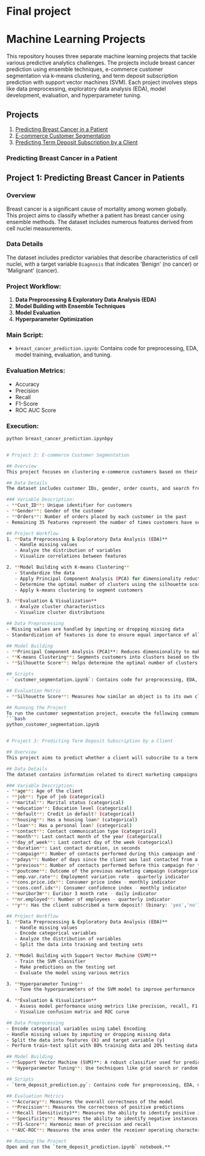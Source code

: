 # Final project
# Machine Learning Projects

This repository houses three separate machine learning projects that tackle various predictive analytics challenges. The projects include breast cancer prediction using ensemble techniques, e-commerce customer segmentation via k-means clustering, and term deposit subscription prediction with support vector machines (SVM). Each project involves steps like data preprocessing, exploratory data analysis (EDA), model development, evaluation, and hyperparameter tuning.


## Projects

1. [Predicting Breast Cancer in a Patient](#predicting-breast-cancer-in-a-patient)
2. [E-commerce Customer Segmentation](#e-commerce-customer-segmentation)
3. [Predicting Term Deposit Subscription by a Client](#predicting-term-deposit-subscription-by-a-client)

### Predicting Breast Cancer in a Patient

## Project 1: Predicting Breast Cancer in Patients

### Overview
Breast cancer is a significant cause of mortality among women globally. This project aims to classify whether a patient has breast cancer using ensemble methods. The dataset includes numerous features derived from cell nuclei measurements.

### Data Details
The dataset includes predictor variables that describe characteristics of cell nuclei, with a target variable `Diagnosis` that indicates 'Benign' (no cancer) or 'Malignant' (cancer).

### Project Workflow:
1. **Data Preprocessing & Exploratory Data Analysis (EDA)**
2. **Model Building with Ensemble Techniques**
3. **Model Evaluation**
4. **Hyperparameter Optimization**

### Main Script:
- `breast_cancer_prediction.ipynb`: Contains code for preprocessing, EDA, model training, evaluation, and tuning.

### Evaluation Metrics:
- Accuracy
- Precision
- Recall
- F1-Score
- ROC AUC Score

### Execution:
```bash
python breast_cancer_prediction.ipynbpy


# Project 2: E-commerce Customer Segmentation

## Overview
This project focuses on clustering e-commerce customers based on their activity using the k-means clustering algorithm. Customer segmentation is essential for understanding customer behavior and improving targeting strategies.

## Data Details
The dataset includes customer IDs, gender, order counts, and search frequencies for various brands.

### Variable Description:
- **Cust_ID**: Unique identifier for customers
- **Gender**: Gender of the customer
- **Orders**: Number of orders placed by each customer in the past
- Remaining 35 features represent the number of times customers have searched specific brands

## Project Workflow
1. **Data Preprocessing & Exploratory Data Analysis (EDA)**
   - Handle missing values
   - Analyze the distribution of variables
   - Visualize correlations between features

2. **Model Building with K-means Clustering**
   - Standardize the data
   - Apply Principal Component Analysis (PCA) for dimensionality reduction
   - Determine the optimal number of clusters using the silhouette score
   - Apply k-means clustering to segment customers

3. **Evaluation & Visualization**
   - Analyze cluster characteristics
   - Visualize cluster distributions

## Data Preprocessing
- Missing values are handled by imputing or dropping missing data
- Standardization of features is done to ensure equal importance of all features

## Model Building
- **Principal Component Analysis (PCA)**: Reduces dimensionality to make clustering more efficient and interpretable
- **K-means Clustering**: Segments customers into clusters based on their search and purchase behavior
- **Silhouette Score**: Helps determine the optimal number of clusters

## Scripts
- `customer_segmentation.ipynb`: Contains code for preprocessing, EDA, model training, and evaluation.

## Evaluation Metric
- **Silhouette Score**: Measures how similar an object is to its own cluster compared to other clusters

## Running the Project
To run the customer segmentation project, execute the following command in your terminal:
```bash
python_customer_segmentation.ipynb


# Project 3: Predicting Term Deposit Subscription by a Client

## Overview
This project aims to predict whether a client will subscribe to a term deposit when contacted by a marketing agent. By analyzing various client attributes and previous campaign data, we use Support Vector Machine (SVM) for the predictive analytics.

## Data Details
The dataset contains information related to direct marketing campaigns of a Portuguese banking institution. The marketing campaigns were based on phone calls, and multiple contacts were often made to the same client.

### Variable Description:
- **age**: Age of the client
- **job**: Type of job (categorical)
- **marital**: Marital status (categorical)
- **education**: Education level (categorical)
- **default**: Credit in default? (categorical)
- **housing**: Has a housing loan? (categorical)
- **loan**: Has a personal loan? (categorical)
- **contact**: Contact communication type (categorical)
- **month**: Last contact month of the year (categorical)
- **day_of_week**: Last contact day of the week (categorical)
- **duration**: Last contact duration, in seconds
- **campaign**: Number of contacts performed during this campaign and for this client
- **pdays**: Number of days since the client was last contacted from a previous campaign
- **previous**: Number of contacts performed before this campaign for this client
- **poutcome**: Outcome of the previous marketing campaign (categorical)
- **emp.var.rate**: Employment variation rate - quarterly indicator
- **cons.price.idx**: Consumer price index - monthly indicator
- **cons.conf.idx**: Consumer confidence index - monthly indicator
- **euribor3m**: Euribor 3 month rate - daily indicator
- **nr.employed**: Number of employees - quarterly indicator
- **y**: Has the client subscribed a term deposit? (binary: 'yes','no')

## Project Workflow
1. **Data Preprocessing & Exploratory Data Analysis (EDA)**
   - Handle missing values
   - Encode categorical variables
   - Analyze the distribution of variables
   - Split the data into training and testing sets

2. **Model Building with Support Vector Machine (SVM)**
   - Train the SVM classifier
   - Make predictions on the testing set
   - Evaluate the model using various metrics

3. **Hyperparameter Tuning**
   - Tune the hyperparameters of the SVM model to improve performance

4. **Evaluation & Visualization**
   - Assess model performance using metrics like precision, recall, F1-score, and AUC-ROC
   - Visualize confusion matrix and ROC curve

## Data Preprocessing
- Encode categorical variables using Label Encoding
- Handle missing values by imputing or dropping missing data
- Split the data into features (X) and target variable (y)
- Perform train-test split with 80% training data and 20% testing data

## Model Building
- **Support Vector Machine (SVM)**: A robust classifier used for prediction
- **Hyperparameter Tuning**: Use techniques like grid search or random search to find the best parameters for the SVM model

## Scripts
- `term_deposit_prediction.py`: Contains code for preprocessing, EDA, model training, hyperparameter tuning, and evaluation.

## Evaluation Metrics
- **Accuracy**: Measures the overall correctness of the model
- **Precision**: Measures the correctness of positive predictions
- **Recall (Sensitivity)**: Measures the ability to identify positive instances
- **Specificity**: Measures the ability to identify negative instances
- **F1-Score**: Harmonic mean of precision and recall
- **AUC-ROC**: Measures the area under the receiver operating characteristic curve

## Running the Project
Open and run the `term_deposit_prediction.ipynb` notebook.**
